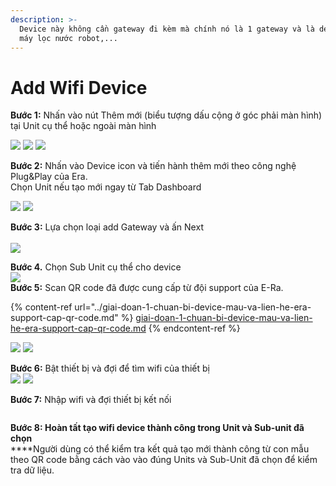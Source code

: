 ```yaml
---
description: >-
  Device này không cần gateway đi kèm mà chính nó là 1 gateway và là device như
  máy lọc nước robot,...
---
```


# Add Wifi Device

**Bước 1:** Nhấn vào nút Thêm mới (biểu tượng dấu cộng ở góc phải màn hình) tại Unit cụ thể hoặc ngoài màn hình

![](<../../../../.gitbook/assets/image (66).png>)    ![](<../../../../.gitbook/assets/image (6).png>)   ![](<../../../../.gitbook/assets/image (73).png>)

**Bước 2:** Nhấn vào Device icon và tiến hành thêm mới theo công nghệ Plug\&Play của Era. \
Chọn Unit nếu tạo mới ngay từ Tab Dashboard

![](<../../../../.gitbook/assets/image (52).png>)        ![](<../../../../.gitbook/assets/image (2).png>)

**Bước 3:** Lựa chọn loại add Gateway và ấn Next\
\
![](<../../../../.gitbook/assets/image (1).png>)

**Bước 4.** Chọn Sub Unit cụ thể cho device\
****![](<../../../../.gitbook/assets/image (11).png>)****\
**Bước 5:** Scan QR code đã được cung cấp từ đội support của E-Ra.&#x20;

{% content-ref url="../giai-doan-1-chuan-bi-device-mau-va-lien-he-era-support-cap-qr-code.md" %}
[giai-doan-1-chuan-bi-device-mau-va-lien-he-era-support-cap-qr-code.md](../giai-doan-1-chuan-bi-device-mau-va-lien-he-era-support-cap-qr-code.md)
{% endcontent-ref %}

&#x20;     ![](<../../../../.gitbook/assets/image (60).png>)           ![](<../../../../.gitbook/assets/image (29).png>)

**Bước 6:** Bật thiết bị và đợi để tìm wifi của thiết bị\
![](../../../../.gitbook/assets/image.png)                ![](<../../../../.gitbook/assets/image (26).png>)

**Bước 7:**  Nhập wifi và đợi thiết bị kết nối

<figure><img src="../../../../.gitbook/assets/image (58).png" alt=""><figcaption></figcaption></figure>

**Bước 8: Hoàn tất tạo wifi device thành công trong Unit và Sub-unit đã chọn**\
****Người dùng có thể kiểm tra kết quả tạo mới thành công từ con mẫu theo QR code bằng cách vào vào đúng Units và Sub-Unit đã chọn để kiểm tra dữ liệu.&#x20;

<figure><img src="../../../../.gitbook/assets/image (43).png" alt=""><figcaption></figcaption></figure>

